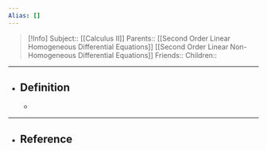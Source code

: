 ```yaml
---
Alias: []
---
```

> [!Info]
> Subject:: [[Calculus II]]
> Parents:: [[Second Order Linear Homogeneous Differential Equations]] [[Second Order Linear Non-Homogeneous Differential Equations]]
> Friends:: 
> Children:: 
---
- ## Definition
	- 
---
- ## Reference